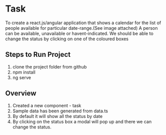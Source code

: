 # Task
To create a react.js/angular application that shows a calendar for the list of people available for particular date-range.(See image attached) A person can be available, unavailable or havent-indicated. We should be able to change the status by clicking on one of the coloured boxes

## Steps to Run Project
1) clone the project folder from github
2) npm install
3) ng serve

## Overview 

1) Created a new component - task
2) Sample data has been generated from data.ts
3) By default it will show all the status by date 
4) By clicking on the status box a modal will pop up and there we can change the status.
